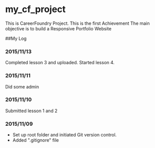 # my_cf_project
This is CareerFoundry Project.
This is the first Achievement
The main objective is to build a Responsive Portfolio Website

##My Log

### 2015/11/13
Completed lesson 3 and uploaded.
Started lesson 4.

### 2015/11/11
Did some admin

### 2015/11/10
Submitted lesson 1 and 2

### 2015/11/09
- Set up root folder and initiated Git version control.
- Added ".gitignore" file




